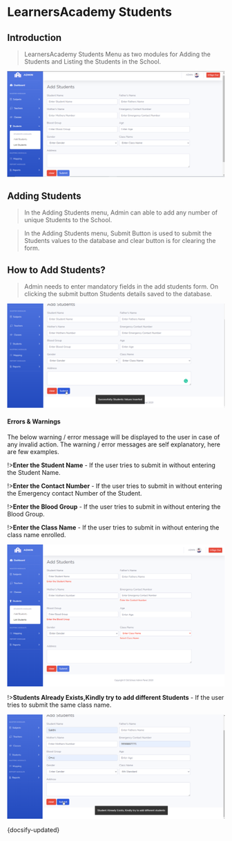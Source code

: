 # LearnersAcademy Students

## Introduction

> LearnersAcademy Students Menu as two modules for Adding the Students and Listing the Students in the School.

![Img - Add Students Page](../images/add_students.png "Add Students Page")


## Adding Students

> In the Adding Students menu, Admin can able to add any number of unique Students to the School.

> In the Adding Students menu, Submit Button is used to submit the Students values to the database and clear button is for clearing the form.


## How to Add Students?

> Admin needs to enter mandatory fields in the add students form. On clicking the submit button Students details saved to the database.
 
![Img - Add Students Details](../images/add_students_success.png "Add Students Details")
 

#### Errors & Warnings

The below warning / error message will be displayed to the user in case of any invalid action.
The warning / error messages are self explanatory, here are few examples.

!>**Enter the Student Name**
	- If the user tries to submit in without entering the Student Name.
	
!>**Enter the Contact Number**
	- If the user tries to submit in without entering the Emergency contact Number of the Student.
	
!>**Enter the Blood Group**
	- If the user tries to submit in without entering the Blood Group.
	
!>**Enter the Class Name**
	- If the user tries to submit in without entering the class name enrolled.
	
	
![Img - Add Students Validation](../images/add_students_validation.png "Add Students Validation")

!>**Students Already Exists,Kindly try to add different Students**
	- If the user tries to submit the same class name.
	
![Img - Add Students Constrain](../images/add_students_constraint.png "Add Students Constrain")

   
{docsify-updated}


